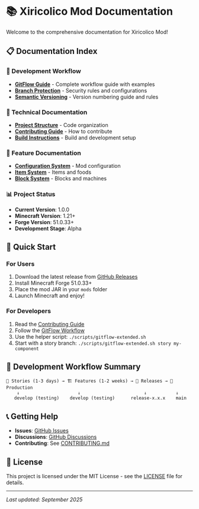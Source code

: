 # 📚 Xiricolico Mod Documentation

Welcome to the comprehensive documentation for Xiricolico Mod!

## 📋 Documentation Index

### 🌳 Development Workflow
- **[GitFlow Guide](GITFLOW.md)** - Complete workflow guide with examples
- **[Branch Protection](BRANCH_PROTECTION.md)** - Security rules and configurations
- **[Semantic Versioning](SEMANTIC_VERSIONING.md)** - Version numbering guide and rules

### 🔧 Technical Documentation
- **[Project Structure](../README.md#project-structure)** - Code organization
- **[Contributing Guide](../CONTRIBUTING.md)** - How to contribute
- **[Build Instructions](../README.md#building-from-source)** - Build and development setup

### 🎯 Feature Documentation
- **[Configuration System](../src/main/java/com/xiricolico/mod/config/)** - Mod configuration
- **[Item System](../src/main/java/com/xiricolico/mod/items/)** - Items and foods
- **[Block System](../src/main/java/com/xiricolico/mod/blocks/)** - Blocks and machines

### 📊 Project Status
- **Current Version**: 1.0.0
- **Minecraft Version**: 1.21+
- **Forge Version**: 51.0.33+
- **Development Stage**: Alpha

## 🚀 Quick Start

### For Users
1. Download the latest release from [GitHub Releases](https://github.com/Elfo1507/xiricolico-mod/releases)
2. Install Minecraft Forge 51.0.33+
3. Place the mod JAR in your `mods` folder
4. Launch Minecraft and enjoy!

### For Developers
1. Read the [Contributing Guide](../CONTRIBUTING.md)
2. Follow the [GitFlow Workflow](GITFLOW.md)
3. Use the helper script: `./scripts/gitflow-extended.sh`
4. Start with a story branch: `./scripts/gitflow-extended.sh story my-component`

## 🎯 Development Workflow Summary

```
🎯 Stories (1-3 days) → 🏗️ Features (1-2 weeks) → 🚀 Releases → 🎉 Production
    ↓                      ↓                        ↓           ↓
   develop (testing)    develop (testing)      release-x.x.x    main
```

## 📞 Getting Help

- **Issues**: [GitHub Issues](https://github.com/Elfo1507/xiricolico-mod/issues)
- **Discussions**: [GitHub Discussions](https://github.com/Elfo1507/xiricolico-mod/discussions)
- **Contributing**: See [CONTRIBUTING.md](../CONTRIBUTING.md)

## 📄 License

This project is licensed under the MIT License - see the [LICENSE](../LICENSE) file for details.

---
*Last updated: September 2025*
